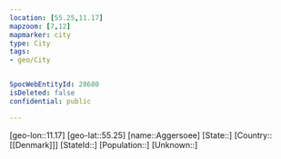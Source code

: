 ```yaml
---
location: [55.25,11.17]
mapzoom: [7,12] 
mapmarker: city 
type: City
tags:
- geo/City


SpocWebEntityId: 28680
isDeleted: false
confidential: public

---
```

[geo-lon::11.17]
[geo-lat::55.25]
[name::Aggersoee]
[State::]
[Country::[[Denmark]]]
[StateId::]
[Population::]
[Unknown::]

